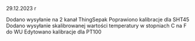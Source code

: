 29.12.2023 r

Dodano wysyłanie na 2 kanał ThingSepak
Poprawiono kalibracje dla SHT45
Dodano wysyłanie skalibrowanej wartości temperatury w stopniach C na F do WU
Edytowano kalibracje dla PT100 
